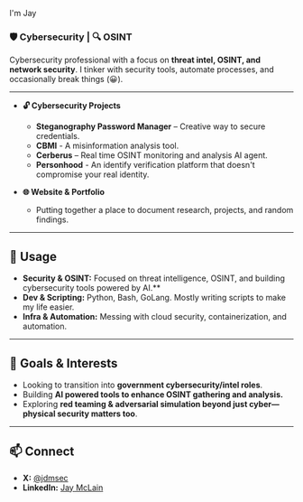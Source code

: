 I'm Jay

### 🛡️ Cybersecurity | 🔍 OSINT

Cybersecurity professional with a focus on **threat intel, OSINT, and network security**. I tinker with security tools, automate processes, and occasionally break things (😀).  

---

  
- **🔓 Cybersecurity Projects**  
  - **Steganography Password Manager** – Creative way to secure credentials.  
  - **CBMI** - A misinformation analysis tool.
  - **Cerberus** – Real time OSINT monitoring and analysis AI agent.
  - **Personhood** - An identify verification platform that doesn't compromise your real identity.

- **🌐 Website & Portfolio**  
  - Putting together a place to document research, projects, and random findings.  

---


 
## 🌱 Usage
 - **Security & OSINT:** Focused on threat intelligence, OSINT, and building cybersecurity tools powered by AI.**
 - **Dev & Scripting:** Python, Bash, GoLang. Mostly writing scripts to make my life easier.  
 - **Infra & Automation:** Messing with cloud security, containerization, and automation.  

---

## 🚀 Goals & Interests  
- Looking to transition into **government cybersecurity/intel roles**.  
- Building **AI powered tools to enhance OSINT gathering and analysis.**
- Exploring **red teaming & adversarial simulation beyond just cyber—physical security matters too**.  

---

## 📫 Connect  
- **X:** [@jdmsec](https://twitter.com/jdmsec)  
- **LinkedIn:** [Jay McLain](https://www.linkedin.com/in/jay-mclain-8147ab281?utm_source=share&utm_campaign=share_via&utm_content=profile&utm_medium=ios_app)  

